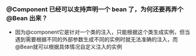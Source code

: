 ### @Component 已经可以支持声明一个 bean 了，为何还要再弄个 @Bean 出来？


- 因为@component它是针对一个类的注入，只能根据这个类生成实例，但当遇到需要根据不同的外部参数生成不同的实例时就无法准确的注入，而@Bean就可以根据具体情况自定义注入的实例
